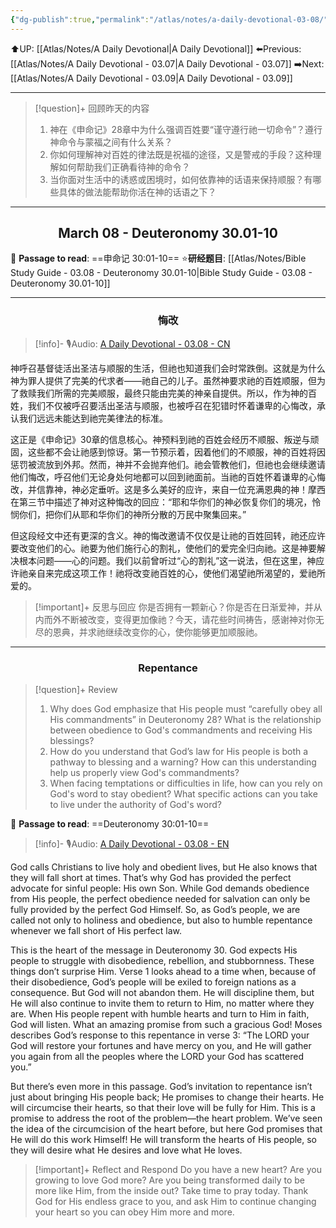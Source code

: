 ```yaml
---
{"dg-publish":true,"permalink":"/atlas/notes/a-daily-devotional-03-08/","noteIcon":""}
---
```


 ⬆️UP: [[Atlas/Notes/A Daily Devotional\|A Daily Devotional]]
⬅️Previous: [[Atlas/Notes/A Daily Devotional - 03.07\|A Daily Devotional - 03.07]]
➡️Next: [[Atlas/Notes/A Daily Devotional - 03.09\|A Daily Devotional - 03.09]]

---

> [!question]+ 回顾昨天的内容
> 1. ⁠神在《申命记》28章中为什么强调百姓要“谨守遵行祂一切命令”？遵行神命令与蒙福之间有什么关系？
> 2. 你如何理解神对百姓的律法既是祝福的途径，又是警戒的手段？这种理解如何帮助我们正确看待神的命令？
> 3. ⁠当你面对生活中的诱惑或困境时，如何依靠神的话语来保持顺服？有哪些具体的做法能帮助你活在神的话语之下？

---
## <center>March 08 - Deuteronomy 30.01-10</center>

📖 **Passage to read**: ==申命记 30:01-10==
⭐**研经题目**: [[Atlas/Notes/Bible Study Guide - 03.08 - Deuteronomy 30.01-10\|Bible Study Guide - 03.08 - Deuteronomy 30.01-10]]

---
### <center>悔改</center>

> [!info]- 🎙️Audio: [A Daily Devotional - 03.08 - CN]()

神呼召基督徒活出圣洁与顺服的生活，但祂也知道我们会时常跌倒。这就是为什么神为罪人提供了完美的代求者——祂自己的儿子。虽然神要求祂的百姓顺服，但为了救赎我们所需的完美顺服，最终只能由完美的神亲自提供。所以，作为神的百姓，我们不仅被呼召要活出圣洁与顺服，也被呼召在犯错时怀着谦卑的心悔改，承认我们远远未能达到祂完美律法的标准。

这正是《申命记》30章的信息核心。神预料到祂的百姓会经历不顺服、叛逆与顽固，这些都不会让祂感到惊讶。第一节预示着，因着他们的不顺服，神的百姓将因惩罚被流放到外邦。然而，神并不会抛弃他们。祂会管教他们，但祂也会继续邀请他们悔改，呼召他们无论身处何地都可以回到祂面前。当祂的百姓怀着谦卑的心悔改，并信靠神，神必定垂听。这是多么美好的应许，来自一位充满恩典的神！摩西在第三节中描述了神对这种悔改的回应：“耶和华你们的神必恢复你们的境况，怜悯你们，把你们从耶和华你们的神所分散的万民中聚集回来。”

但这段经文中还有更深的含义。神的悔改邀请不仅仅是让祂的百姓回转，祂还应许要改变他们的心。祂要为他们施行心的割礼，使他们的爱完全归向祂。这是神要解决根本问题——心的问题。我们以前曾听过“心的割礼”这一说法，但在这里，神应许祂亲自来完成这项工作！祂将改变祂百姓的心，使他们渴望祂所渴望的，爱祂所爱的。

> [!important]+ 反思与回应
你是否拥有一颗新心？你是否在日渐爱神，并从内而外不断被改变，变得更加像祂？今天，请花些时间祷告，感谢神对你无尽的恩典，并求祂继续改变你的心，使你能够更加顺服祂。


---
### <center>Repentance</center>

> [!question]+ Review
> 1. ⁠Why does God emphasize that His people must “carefully obey all His commandments” in Deuteronomy 28? What is the relationship between obedience to God's commandments and receiving His blessings?
> 2. ⁠How do you understand that God’s law for His people is both a pathway to blessing and a warning? How can this understanding help us properly view God's commandments?
> 3. ⁠When facing temptations or difficulties in life, how can you rely on God's word to stay obedient? What specific actions can you take to live under the authority of God's word?

📖 **Passage to read**: ==Deuteronomy 30:01-10==

> [!info]- 🎙️Audio: [A Daily Devotional - 03.08 - EN]()  

God calls Christians to live holy and obedient lives, but He also knows that they will fall short at times. That’s why God has provided the perfect advocate for sinful people: His own Son. While God demands obedience from His people, the perfect obedience needed for salvation can only be fully provided by the perfect God Himself. So, as God’s people, we are called not only to holiness and obedience, but also to humble repentance whenever we fall short of His perfect law.

This is the heart of the message in Deuteronomy 30. God expects His people to struggle with disobedience, rebellion, and stubbornness. These things don’t surprise Him. Verse 1 looks ahead to a time when, because of their disobedience, God’s people will be exiled to foreign nations as a consequence. But God will not abandon them. He will discipline them, but He will also continue to invite them to return to Him, no matter where they are. When His people repent with humble hearts and turn to Him in faith, God will listen. What an amazing promise from such a gracious God! Moses describes God’s response to this repentance in verse 3: “The LORD your God will restore your fortunes and have mercy on you, and He will gather you again from all the peoples where the LORD your God has scattered you.”

 But there’s even more in this passage. God’s invitation to repentance isn’t just about bringing His people back; He promises to change their hearts. He will circumcise their hearts, so that their love will be fully for Him. This is a promise to address the root of the problem—the heart problem. We’ve seen the idea of the circumcision of the heart before, but here God promises that He will do this work Himself! He will transform the hearts of His people, so they will desire what He desires and love what He loves.

> [!important]+ Reflect and Respond
Do you have a new heart? Are you growing to love God more? Are you being transformed daily to be more like Him, from the inside out? Take time to pray today. Thank God for His endless grace to you, and ask Him to continue changing your heart so you can obey Him more and more.



























